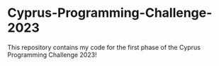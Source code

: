 # Cyprus-Programming-Challenge-2023
This repository contains my code for the first phase of the Cyprus Programming Challenge 2023!
